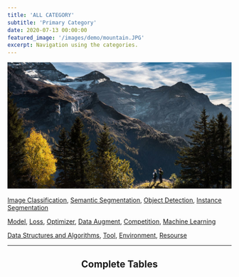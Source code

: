 ```yaml
---
title: 'ALL CATEGORY'
subtitle: 'Primary Category'
date: 2020-07-13 00:00:00
featured_image: '/images/demo/mountain.JPG'
excerpt: Navigation using the categories.
---
```


![](/images/demo/mountain.JPG)

[Image Classification](/category/image-classification),  [Semantic Segmentation](/category/semantic-segmentaion),  [Object Detection](/category/object-detection),  [Instance Segmentation]()

[Model](), [Loss](), [Optimizer](), [Data Augment](), [Competition](), [Machine Learning]()<br />

[Data Structures and Algorithms](), [Tool](), [Environment](), [Resourse]()


---

## <center>Complete Tables</center>
